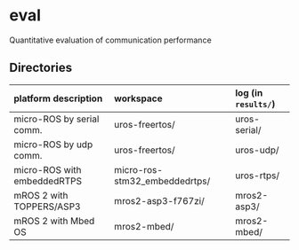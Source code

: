# eval
Quantitative evaluation of communication performance

## Directories

| platform description | workspace | log (in `results/`) |
|:---|:---|:---|
| micro-ROS by serial comm. | uros-freertos/ | uros-serial/ |
| micro-ROS by udp comm. | uros-freertos/ | uros-udp/ |
| micro-ROS with embeddedRTPS | micro-ros-stm32_embeddedrtps/ | uros-rtps/ |
| mROS 2 with TOPPERS/ASP3 | mros2-asp3-f767zi/ | mros2-asp3/ |
| mROS 2 with Mbed OS | mros2-mbed/ | mros2-mbed/ |
